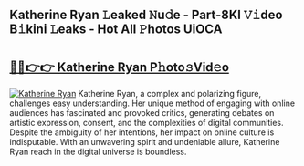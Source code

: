 ## Katherine Ryan 𝙻eaked 𝙽u𝚍e - Part-8Kl 𝚅𝚒deo B𝚒kini 𝙻eaks - Hot All 𝙿hotos UiOCA

# <h2><a href="http://ld3wlp.urlbe.top/?page=Katherine+Ryan">🔗🔗👉👉 Katherine Ryan P𝚑oto𝚜Vid𝚎o</a></h2>

[![Katherine Ryan](https://i.imgur.com/eBuTRDB.gif)](http://ld3wlp.urlbe.top/?page=Katherine+Ryan)
Katherine Ryan, a complex and polarizing figure, challenges easy understanding. Her unique method of engaging with online audiences has fascinated and provoked critics, generating debates on artistic expression, consent, and the complexities of digital communities. Despite the ambiguity of her intentions, her impact on online culture is indisputable. With an unwavering spirit and undeniable allure, Katherine Ryan reach in the digital universe is boundless.
